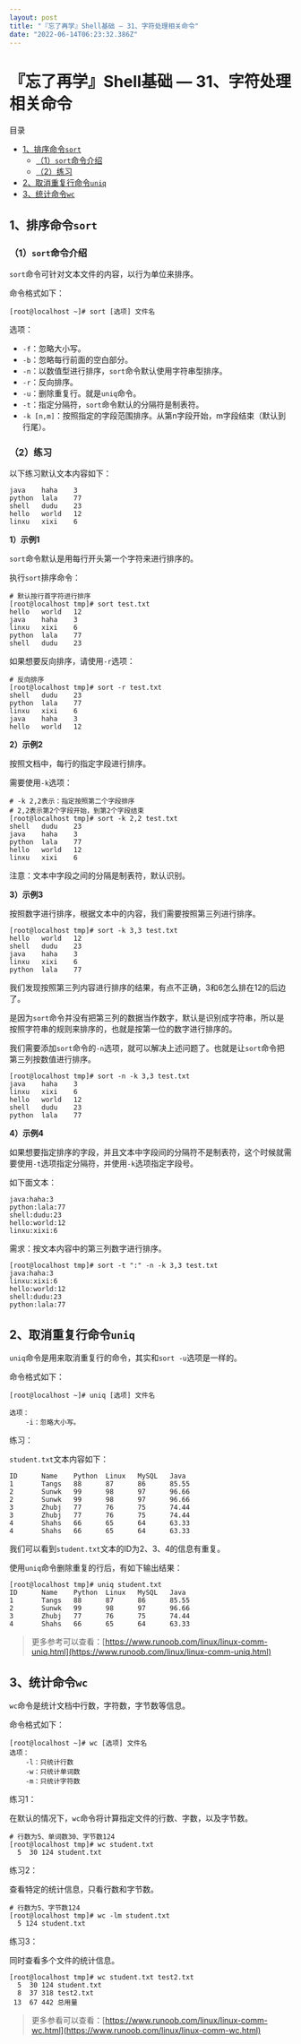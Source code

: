 ```yaml
---
layout: post
title: "『忘了再学』Shell基础 — 31、字符处理相关命令"
date: "2022-06-14T06:23:32.386Z"
---
```

『忘了再学』Shell基础 — 31、字符处理相关命令
===========================

目录

*   [1、排序命令`sort`](#1排序命令sort)
    *   [（1）`sort`命令介绍](#1sort命令介绍)
    *   [（2）练习](#2练习)
*   [2、取消重复行命令`uniq`](#2取消重复行命令uniq)
*   [3、统计命令`wc`](#3统计命令wc)

1、排序命令`sort`
------------

### （1）`sort`命令介绍

`sort`命令可针对文本文件的内容，以行为单位来排序。

命令格式如下：

    [root@localhost ~]# sort [选项] 文件名
    

选项：

*   `-f`：忽略大小写。
*   `-b`：忽略每行前面的空白部分。
*   `-n`：以数值型进行排序，`sort`命令默认使用字符串型排序。
*   `-r`：反向排序。
*   `-u`：删除重复行。就是`uniq`命令。
*   `-t`：指定分隔符，`sort`命令默认的分隔符是制表符。
*   `-k [n,m]`：按照指定的字段范围排序。从第n字段开始，m字段结束（默认到行尾）。

### （2）练习

以下练习默认文本内容如下：

    java    haha    3
    python  lala    77
    shell   dudu    23
    hello   world   12
    linxu   xixi    6
    

**1）示例1**

`sort`命令默认是用每行开头第一个字符来进行排序的。

执行`sort`排序命令：

    # 默认按行首字符进行排序
    [root@localhost tmp]# sort test.txt
    hello   world   12
    java    haha    3
    linxu   xixi    6
    python  lala    77
    shell   dudu    23
    

如果想要反向排序，请使用`-r`选项：

    # 反向排序
    [root@localhost tmp]# sort -r test.txt
    shell   dudu    23
    python  lala    77
    linxu   xixi    6
    java    haha    3
    hello   world   12
    

**2）示例2**

按照文档中，每行的指定字段进行排序。

需要使用`-k`选项：

    # -k 2,2表示：指定按照第二个字段排序
    # 2,2表示第2个字段开始，到第2个字段结束
    [root@localhost tmp]# sort -k 2,2 test.txt
    shell   dudu    23
    java    haha    3
    python  lala    77
    hello   world   12
    linxu   xixi    6
    

注意：文本中字段之间的分隔是制表符，默认识别。

**3）示例3**

按照数字进行排序，根据文本中的内容，我们需要按照第三列进行排序。

    [root@localhost tmp]# sort -k 3,3 test.txt
    hello   world   12
    shell   dudu    23
    java    haha    3
    linxu   xixi    6
    python  lala    77
    

我们发现按照第三列内容进行排序的结果，有点不正确，3和6怎么排在12的后边了。

是因为`sort`命令并没有把第三列的数据当作数字，默认是识别成字符串，所以是按照字符串的规则来排序的，也就是按第一位的数字进行排序的。

我们需要添加`sort`命令的`-n`选项，就可以解决上述问题了。也就是让`sort`命令把第三列按数值进行排序。

    [root@localhost tmp]# sort -n -k 3,3 test.txt
    java    haha    3
    linxu   xixi    6
    hello   world   12
    shell   dudu    23
    python  lala    77
    

**4）示例4**

如果想要指定排序的字段，并且文本中字段间的分隔符不是制表符，这个时候就需要使用`-t`选项指定分隔符，并使用`-k`选项指定字段号。

如下面文本：

    java:haha:3
    python:lala:77
    shell:dudu:23
    hello:world:12
    linxu:xixi:6
    

需求：按文本内容中的第三列数字进行排序。

    [root@localhost tmp]# sort -t ":" -n -k 3,3 test.txt
    java:haha:3
    linxu:xixi:6
    hello:world:12
    shell:dudu:23
    python:lala:77
    

2、取消重复行命令`uniq`
---------------

`uniq`命令是用来取消重复行的命令，其实和`sort -u`选项是一样的。

命令格式如下：

    [root@localhost ~]# uniq [选项] 文件名
    
    选项：
        -i：忽略大小写。
    

练习：

`student.txt`文本内容如下：

    ID      Name    Python  Linux   MySQL   Java
    1       Tangs   88      87      86      85.55
    2       Sunwk   99      98      97      96.66
    2       Sunwk   99      98      97      96.66
    3       Zhubj   77      76      75      74.44
    3       Zhubj   77      76      75      74.44
    4       Shahs   66      65      64      63.33
    4       Shahs   66      65      64      63.33
    

我们可以看到`student.txt`文本的ID为2、3、4的信息有重复。

使用`uniq`命令删除重复的行后，有如下输出结果：

    [root@localhost tmp]# uniq student.txt
    ID      Name    Python  Linux   MySQL   Java
    1       Tangs   88      87      86      85.55
    2       Sunwk   99      98      97      96.66
    3       Zhubj   77      76      75      74.44
    4       Shahs   66      65      64      63.33
    

> 更多参考可以查看：[https://www.runoob.com/linux/linux-comm-uniq.html](https://www.runoob.com/linux/linux-comm-uniq.html)

3、统计命令`wc`
----------

`wc`命令是统计文档中行数，字符数，字节数等信息。

命令格式如下：

    [root@localhost ~]# wc [选项] 文件名
    选项：
        -l：只统计行数
        -w：只统计单词数
        -m：只统计字符数
    

练习1：

在默认的情况下，`wc`命令将计算指定文件的行数、字数，以及字节数。

    # 行数为5、单词数30、字节数124
    [root@localhost tmp]# wc student.txt
      5  30 124 student.txt
    

练习2：

查看特定的统计信息，只看行数和字节数。

    # 行数为5、字节数124
    [root@localhost tmp]# wc -lm student.txt
      5 124 student.txt
    

练习3：

同时查看多个文件的统计信息。

    [root@localhost tmp]# wc student.txt test2.txt
      5  30 124 student.txt
      8  37 318 test2.txt
     13  67 442 总用量
    

> 更多参看可以查看：[https://www.runoob.com/linux/linux-comm-wc.html](https://www.runoob.com/linux/linux-comm-wc.html)